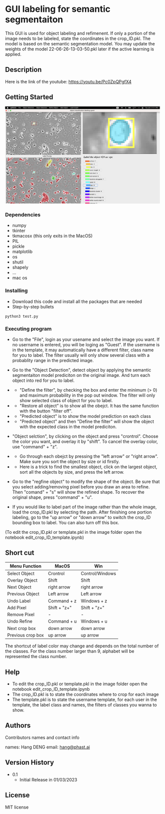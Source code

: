 # GUI labeling for semantic segmentaiton

This GUI is used for object labeling and refimenent. If only a portion of the image needs to be labeled, state the coordinates in the crop_ID.pkl.
The model is based on the semantic segmentation model. You may update the weights of the model 22-06-26-13-03-50.pkl later if the active learning is applied.

## Description

Here is the link of the youtube: https://youtu.be/Pc0ZpQPgfX4 

## Getting Started

![Screenshot](Semantic_Labeling_GUI/GUI_labeling.png)

### Dependencies

* numpy
* tkinter
* tkmacosx (this only exits in the MacOS)
* PIL
* pickle
* matplotlib
* os
* shutil
* shapely
* ...
* mac os

### Installing
* Download this code and install all the packages that are needed
* Step-by-step bullets
```
python3 test.py
```

### Executing program
*  Go to the "File", login as your usename and select the image you want. If no username is entered, you will be loging as "Guest". If the username is in the template, it may automatically have a different filter, class name for you to label. The filter usually will only show several class with a probablity range in the predicted image. 

*  Go to the "Object Detection", detect object by applying the semantic segmentaiton model prediciton on the original image. And turn each object into red for you to label.

* * "Define the filter", by checking the box and enter the minimum (> 0) and maximum probability in the pop out window. The filter will only show selected class of object for you to label.
* * "Restore all object" is to show all the obejct. It has the same function with the button "filter off".
* * "Predicted object" is to show the model prediction on each class
* * "Predicted object" and then "Define the filter" will show the object with the expected class in the model prediciton.

* "Object selction", by clicking on the object and press "crontrol". 
Choose the color you want, and overlay it by "shift". 
To cancel the overlay color, use "command" + "z".
* * Go through each obejct by pressing the "left arrow" or "right arrow". Make sure you sort the object by size or id firstly.
* * Here is a trick to find the smallest object, click on the largest object, sort all the objects by size, and press the left arrow.

* Go to the "regfine object" to modify the shape of the object. Be sure that you select adding/removing pixel before you draw an area to refine. Then "comand" + "s" will show the refined shape. To recover the original shape, press "command" + "u".

* If you would like to label part of the image rather than the whole image, load the crop_ID.pkl by selecting the path. After finishing one portion labeling, go to the "up arrow" or "down arrow" to switch the crop_ID bounding box to label. You can also turn off this box.

(To edit the crop_ID.pkl or template.pkl in the image folder open the notebook edit_crop_ID_template.ipynb) 

## Short cut
| Menu Function  | MacOS | Win | 
| ------------- | ------------- | ------------- | 
| Select Object  | Crontrol  | Control/Windows |
| Overlay Object  | Shift  | Shift|
| Next Object | right arrow |right arrow |
| Previous Object | Left arrow | Left arrow |
| Undo Label | Command + z | Windows + z
| Add Pixel | Shift + "z+" |Shift + "z+" |
| Remove Pixel | - |  - |
| Undo Refine | Command + u | Windows + u
| Next crop box | down arrow | down arrow |
| Previous crop box | up arrow |up arrow |

The shortcut of label color may change and depends on the total number of the classes. For the class number larger than 9, alphabet will be represented the class number.

## Help
* To edit the crop_ID.pkl or template.pkl in the image folder open the notebook edit_crop_ID_template.ipynb
* The crop_ID.pkl is to state the coordinates where to crop for each image
* The template.pkl is to state the username template, for each user in the template, the label class and names, the filters of classes you wanna to show.


## Authors

Contributors names and contact info

names: Hang DENG
email: hang@phast.ai

## Version History

* 0.1
    * Initial Release in 01/03/2023

## License

MIT license

